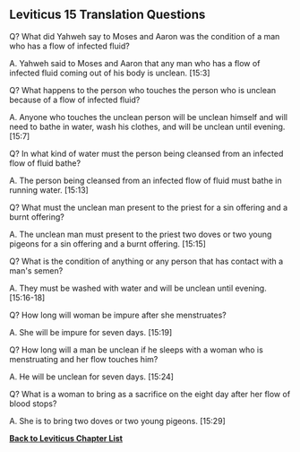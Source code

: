 ## Leviticus 15 Translation Questions ##

Q? What did Yahweh say to Moses and Aaron was the condition of a man who has a flow of infected fluid?

A. Yahweh said to Moses and Aaron that any man who has a flow of infected fluid coming out of his body is unclean. [15:3]

Q? What happens to the person who touches the person who is unclean because of a flow of infected fluid?

A. Anyone who touches the unclean person will be unclean himself and will need to bathe in water, wash his clothes, and will be unclean until evening. [15:7]

Q? In what kind of water must the person being cleansed from an infected flow of fluid bathe?

A. The person being cleansed from an infected flow of fluid must bathe in running water. [15:13]

Q? What must the unclean man present to the priest for a sin offering and a burnt offering?

A. The unclean man must present to the priest two doves or two young pigeons for a sin offering and a burnt offering. [15:15]

Q? What is the condition of anything or any person that has contact with a man's semen?

A. They must be washed with water and will be unclean until evening. [15:16-18]

Q? How long will woman be impure after she menstruates?

A. She will be impure for seven days. [15:19]

Q? How long will a man be unclean if he sleeps with a woman who is menstruating and her flow touches him?

A. He will be unclean for seven days. [15:24]

Q? What is a woman to bring as a sacrifice on the eight day after her flow of blood stops?

A. She is to bring two doves or two young pigeons. [15:29]

__[Back to Leviticus Chapter List](./)__

